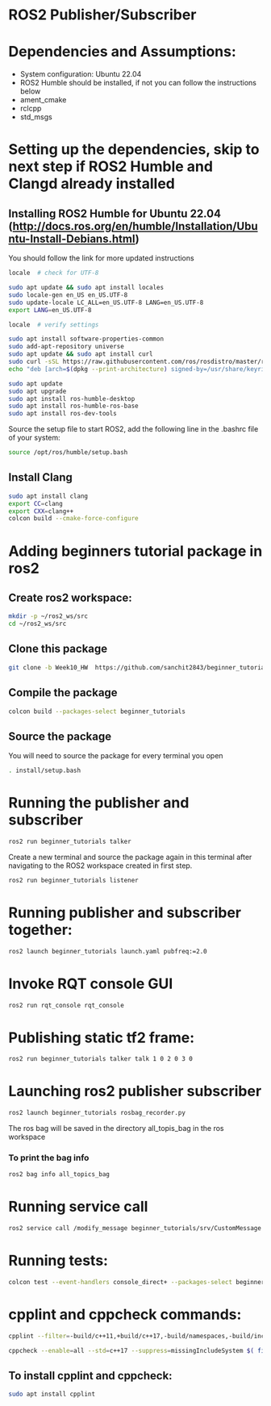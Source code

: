 # ROS2 Publisher/Subscriber

# Dependencies and Assumptions:

* System configuration: Ubuntu 22.04
* ROS2 Humble should be installed, if not you can follow the instructions below
* ament_cmake
* rclcpp
* std_msgs
  
# Setting up the dependencies, skip to next step if ROS2 Humble and Clangd already installed 
## Installing ROS2 Humble for Ubuntu 22.04 (http://docs.ros.org/en/humble/Installation/Ubuntu-Install-Debians.html) 
You should follow the link for more updated instructions

```bash
locale  # check for UTF-8

sudo apt update && sudo apt install locales
sudo locale-gen en_US en_US.UTF-8
sudo update-locale LC_ALL=en_US.UTF-8 LANG=en_US.UTF-8
export LANG=en_US.UTF-8

locale  # verify settings
```

```bash
sudo apt install software-properties-common
sudo add-apt-repository universe
sudo apt update && sudo apt install curl
sudo curl -sSL https://raw.githubusercontent.com/ros/rosdistro/master/ros.key -o /usr/share/keyrings/ros-archive-keyring.gpg
echo "deb [arch=$(dpkg --print-architecture) signed-by=/usr/share/keyrings/ros-archive-keyring.gpg] http://packages.ros.org/ros2/ubuntu $(. /etc/os-release && echo $UBUNTU_CODENAME) main" | sudo tee /etc/apt/sources.list.d/ros2.list > /dev/null
```

```bash
sudo apt update
sudo apt upgrade
sudo apt install ros-humble-desktop
sudo apt install ros-humble-ros-base
sudo apt install ros-dev-tools
```

Source the setup file to start ROS2, add the following line in the .bashrc file of your system:
```bash
source /opt/ros/humble/setup.bash
```

## Install Clang

```bash
sudo apt install clang
export CC=clang
export CXX=clang++
colcon build --cmake-force-configure
```

# Adding beginners tutorial package in ros2

## Create ros2 workspace:

```bash
mkdir -p ~/ros2_ws/src
cd ~/ros2_ws/src
```

## Clone this package

```bash
git clone -b Week10_HW  https://github.com/sanchit2843/beginner_tutorials
```

## Compile the package

```bash
colcon build --packages-select beginner_tutorials
```

## Source the package

You will need to source the package for every terminal you open

```bash
. install/setup.bash
```

# Running the publisher and subscriber

```bash
ros2 run beginner_tutorials talker

```

Create a new terminal and source the package again in this terminal after navigating to the ROS2 workspace created in first step.

```bash
ros2 run beginner_tutorials listener

```

# Running publisher and subscriber together:

```bash
ros2 launch beginner_tutorials launch.yaml pubfreq:=2.0 
```

# Invoke RQT console GUI

```bash
ros2 run rqt_console rqt_console
```

# Publishing static tf2 frame:

```bash
ros2 run beginner_tutorials talker talk 1 0 2 0 3 0
```

# Launching ros2 publisher subscriber

```bash
ros2 launch beginner_tutorials rosbag_recorder.py 
```
The ros bag will be saved in the directory all_topis_bag in the ros workspace

### To print the bag info

```bash
ros2 bag info all_topics_bag
```

# Running service call
```bash
ros2 service call /modify_message beginner_tutorials/srv/CustomMessage "{sanchit: 'This is my new message'}"
```

# Running tests:

```bash
colcon test --event-handlers console_direct+ --packages-select beginner_tutorials
```
# cpplint and cppcheck commands:

```bash
cpplint --filter=-build/c++11,+build/c++17,-build/namespaces,-build/include_order $( find . -name *.cpp | grep -vE -e "^./build/" -e "^./vendor/") $( find . -name *.hpp | grep -vE -e "^./build/" -e "^./vendor/") > results/cpplint_result.txt

cppcheck --enable=all --std=c++17 --suppress=missingIncludeSystem $( find . -name *.cpp | grep -vE -e "^./build/" -e "^./vendor/") --output-file=results/cppcheck_process.txt > results/cppcheck_result.txt

```

## To install cpplint and cppcheck:

```bash
sudo apt install cpplint
```

